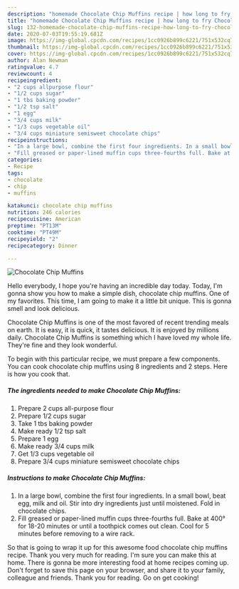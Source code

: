 ```yaml
---
description: "homemade Chocolate Chip Muffins recipe | how long to fry Chocolate Chip Muffins"
title: "homemade Chocolate Chip Muffins recipe | how long to fry Chocolate Chip Muffins"
slug: 132-homemade-chocolate-chip-muffins-recipe-how-long-to-fry-chocolate-chip-muffins
date: 2020-07-03T19:55:19.681Z
image: https://img-global.cpcdn.com/recipes/1cc0926b899c6221/751x532cq70/chocolate-chip-muffins-recipe-main-photo.jpg
thumbnail: https://img-global.cpcdn.com/recipes/1cc0926b899c6221/751x532cq70/chocolate-chip-muffins-recipe-main-photo.jpg
cover: https://img-global.cpcdn.com/recipes/1cc0926b899c6221/751x532cq70/chocolate-chip-muffins-recipe-main-photo.jpg
author: Alan Newman
ratingvalue: 4.7
reviewcount: 4
recipeingredient:
- "2 cups allpurpose flour"
- "1/2 cups sugar"
- "1 tbs baking powder"
- "1/2 tsp salt"
- "1 egg"
- "3/4 cups milk"
- "1/3 cups vegetable oil"
- "3/4 cups miniature semisweet chocolate chips"
recipeinstructions:
- "In a large bowl, combine the first four ingredients. In a small bowl, beat egg, milk and oil. Stir into dry ingredients just until moistened. Fold in chocolate chips."
- "Fill greased or paper-lined muffin cups three-fourths full. Bake at 400° for 18-20 minutes or until a toothpick comes out clean. Cool for 5 minutes before removing to a wire rack."
categories:
- Recipe
tags:
- chocolate
- chip
- muffins

katakunci: chocolate chip muffins 
nutrition: 246 calories
recipecuisine: American
preptime: "PT13M"
cooktime: "PT49M"
recipeyield: "2"
recipecategory: Dinner

---
```



![Chocolate Chip Muffins](https://img-global.cpcdn.com/recipes/1cc0926b899c6221/751x532cq70/chocolate-chip-muffins-recipe-main-photo.jpg)

Hello everybody, I hope you're having an incredible day today. Today, I'm gonna show you how to make a simple dish, chocolate chip muffins. One of my favorites. This time, I am going to make it a little bit unique. This is gonna smell and look delicious.



Chocolate Chip Muffins is one of the most favored of recent trending meals on earth. It is easy, it is quick, it tastes delicious. It is enjoyed by millions daily. Chocolate Chip Muffins is something which I have loved my whole life. They're fine and they look wonderful.


To begin with this particular recipe, we must prepare a few components. You can cook chocolate chip muffins using 8 ingredients and 2 steps. Here is how you cook that.

<!--inarticleads1-->

##### The ingredients needed to make Chocolate Chip Muffins:

1. Prepare 2 cups all-purpose flour
1. Prepare 1/2 cups sugar
1. Take 1 tbs baking powder
1. Make ready 1/2 tsp salt
1. Prepare 1 egg
1. Make ready 3/4 cups milk
1. Get 1/3 cups vegetable oil
1. Prepare 3/4 cups miniature semisweet chocolate chips




<!--inarticleads2-->

##### Instructions to make Chocolate Chip Muffins:

1. In a large bowl, combine the first four ingredients. In a small bowl, beat egg, milk and oil. Stir into dry ingredients just until moistened. Fold in chocolate chips.
1. Fill greased or paper-lined muffin cups three-fourths full. Bake at 400° for 18-20 minutes or until a toothpick comes out clean. Cool for 5 minutes before removing to a wire rack.




So that is going to wrap it up for this awesome food chocolate chip muffins recipe. Thank you very much for reading. I'm sure you can make this at home. There is gonna be more interesting food at home recipes coming up. Don't forget to save this page on your browser, and share it to your family, colleague and friends. Thank you for reading. Go on get cooking!
